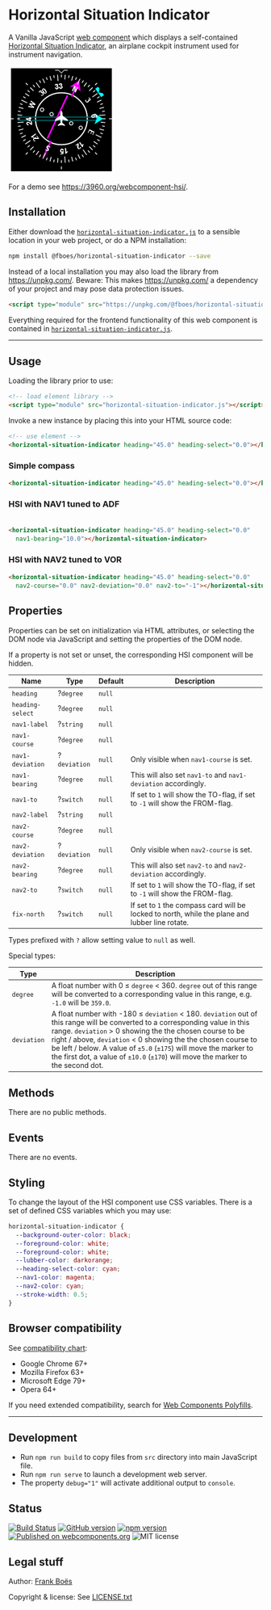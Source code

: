 Horizontal Situation Indicator
==============================

A Vanilla JavaScript [web component](https://www.webcomponents.org/) which displays a self-contained [Horizontal Situation Indicator](https://en.wikipedia.org/wiki/Horizontal_situation_indicator), an airplane cockpit instrument used for instrument navigation.

![](docs/hsi.png)

For a demo see https://3960.org/webcomponent-hsi/.

Installation
------------

Either download the [`horizontal-situation-indicator.js`](horizontal-situation-indicator.js) to a sensible location in your web project, or do a NPM installation:

```bash
npm install @fboes/horizontal-situation-indicator --save
```

Instead of a local installation you may also load the library from https://unpkg.com/. Beware: This makes https://unpkg.com/ a dependency of your project and may pose data protection issues.

```html
<script type="module" src="https://unpkg.com/@fboes/horizontal-situation-indicator@latest/horizontal-situation-indicator.js"></script>
```

Everything required for the frontend functionality of this web component is contained in [`horizontal-situation-indicator.js`](horizontal-situation-indicator.js).

---

Usage
-----

Loading the library prior to use:

```html
<!-- load element library -->
<script type="module" src="horizontal-situation-indicator.js"></script>
```

Invoke a new instance by placing this into your HTML source code:

<!--
```
<custom-element-demo>
  <template>
    <script type="module" src="https://unpkg.com/@fboes/horizontal-situation-indicator@latest/horizontal-situation-indicator.js"></script>
    <next-code-block></next-code-block>
  </template>
</custom-element-demo>
```
-->
```html
<!-- use element -->
<horizontal-situation-indicator heading="45.0" heading-select="0.0"></horizontal-situation-indicator>
```

### Simple compass

```html
<horizontal-situation-indicator heading="45.0" heading-select="0.0"></horizontal-situation-indicator>
```

### HSI with NAV1 tuned to ADF

```html

<horizontal-situation-indicator heading="45.0" heading-select="0.0"
  nav1-bearing="10.0"></horizontal-situation-indicator>
```

### HSI with NAV2 tuned to VOR

```html
<horizontal-situation-indicator heading="45.0" heading-select="0.0"
  nav2-course="0.0" nav2-deviation="0.0" nav2-to="-1"></horizontal-situation-indicator>
```

Properties
----------

Properties can be set on initialization via HTML attributes, or selecting the DOM node via JavaScript and setting the properties of the DOM node.

If a property is not set or unset, the corresponding HSI component will be hidden.

| Name                   | Type         | Default | Description                |
| ----------------       | ------------ | ------- | -------------------------- |
| `heading`              | ?`degree`    | `null`  |                            |
| `heading-select`       | ?`degree`    | `null`  |                            |
| `nav1-label`           | ?`string`    | `null`  |                            |
| `nav1-course`          | ?`degree`    | `null`  |                            |
| `nav1-deviation`       | ?`deviation` | `null`  | Only visible when `nav1-course` is set. |
| `nav1-bearing`         | ?`degree`    | `null`  | This will also set `nav1-to` and `nav1-deviation` accordingly. |
| `nav1-to`              | ?`switch`    | `null`  | If set to `1` will show the TO-flag, if set to `-1` will show the FROM-flag. |
| `nav2-label`           | ?`string`    | `null`  |                            |
| `nav2-course`          | ?`degree`    | `null`  |                            |
| `nav2-deviation`       | ?`deviation` | `null`  | Only visible when `nav2-course` is set. |
| `nav2-bearing`         | ?`degree`    | `null`  | This will also set `nav2-to` and `nav2-deviation` accordingly. |
| `nav2-to`              | ?`switch`    | `null`  | If set to `1` will show the TO-flag, if set to `-1` will show the FROM-flag. |
| `fix-north`            | ?`switch`    | `null`  | If set to `1` the compass card will be locked to north, while the plane and lubber line rotate. |

Types prefixed with `?` allow setting value to `null` as well.

Special types:

| Type        | Description |
| ----------- | ----------- |
| `degree`    | A float number with 0 ≤ `degree` < 360. `degree` out of this range will be converted to a corresponding value in this range, e.g. `-1.0` will be `359.0`. |
| `deviation` | A float number with -180 ≤ `deviation` < 180. `deviation` out of this range will be converted to a corresponding value in this range. `deviation` > 0 showing the the chosen course to be right / above, `deviation` < 0  showing the the chosen course to be left / below. A value of `±5.0` (`±175`) will move the marker to the first dot, a value of `±10.0` (`±170`) will move the marker to the second dot. |

Methods
-------

There are no public methods.

Events
------

There are no events.

Styling
-------

To change the layout of the HSI component use CSS variables. There is a set of defined CSS variables which you may use:

```css
horizontal-situation-indicator {
  --background-outer-color: black;
  --foreground-color: white;
  --foreground-color: white;
  --lubber-color: darkorange;
  --heading-select-color: cyan;
  --nav1-color: magenta;
  --nav2-color: cyan;
  --stroke-width: 0.5;
}
```

Browser compatibility
---------------------

See [compatibility chart](https://caniuse.com/#search=web%20components):

* Google Chrome 67+
* Mozilla Firefox 63+
* Microsoft Edge 79+
* Opera 64+

If you need extended compatibility, search for [Web Components Polyfills](https://www.webcomponents.org/polyfills/).

---

Development
-----------

* Run `npm run build` to copy files from `src` directory into main JavaScript file.
* Run `npm run serve` to launch a development web server.
* The property `debug="1"` will activate additional output to `console`.

Status
-------

[![Build Status](https://travis-ci.org/fboes/webcomponent-hsi.svg?branch=master)](https://travis-ci.org/fboes/webcomponent-hsi)
[![GitHub version](https://badge.fury.io/gh/fboes%2Fwebcomponent-hsi.svg)](https://badge.fury.io/gh/fboes%2Fwebcomponent-hsi)
[![npm version](https://badge.fury.io/js/%40fboes%2Fhorizontal-situation-indicator.svg)](https://badge.fury.io/js/%40fboes%2Fhorizontal-situation-indicator)
[![Published on webcomponents.org](https://img.shields.io/badge/webcomponents.org-published-blue.svg)](https://www.webcomponents.org/element/@fboes/horizontal-situation-indicator)
![MIT license](https://img.shields.io/github/license/fboes/webcomponent-hsi.svg)

Legal stuff
-----------

Author: [Frank Boës](https://3960.org)

Copyright & license: See [LICENSE.txt](LICENSE.txt)
